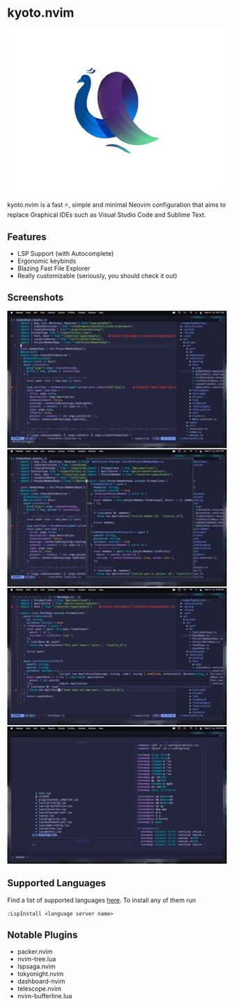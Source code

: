 # kyoto.nvim
<img src="./assets/logos/kyoto-logo-removebg.png" alt="">

kyoto.nvim is a fast ⚡, simple and minimal Neovim configuration that aims to replace Graphical IDEs such as Visual Studio Code and Sublime Text.

## Features

- LSP Support (with Autocomplete)
- Ergonomic keybinds
- Blazing Fast File Explorer
- Really customizable (seriously, you should check it out)

## Screenshots

<img src="./assets/screenshots/general-open-file.png" alt="">
<img src="./assets/screenshots/go-to-definition.png" alt="">
<img src="./assets/screenshots/quick-doc.png" alt="">
<img src="./assets/screenshots/telescope.png" alt="">

## Supported Languages

Find a list of supported languages [here](https://github.com/kabouzeid/nvim-lspinstall/tree/main/lua/lspinstall/servers). To install any of them run
```
:LspInstall <language server name>
```
## Notable Plugins

- packer.nvim
- nvim-tree.lua
- lspsaga.nvim
- tokyonight.nvim
- dashboard-nvim
- telescope.nvim
- nvim-bufferline.lua
